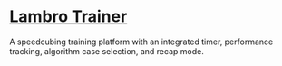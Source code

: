 # [Lambro Trainer](https://trainer.andrelambro.com)
A speedcubing training platform with an integrated timer, performance tracking, algorithm case selection, and recap mode.
